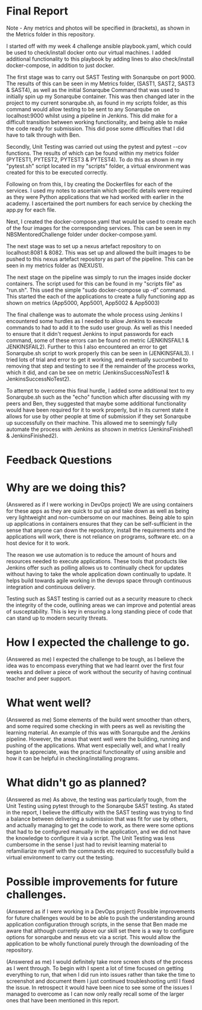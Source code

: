 # Final Report

Note - Any metrics and photos will be specified in (brackets), as shown in the Metrics folder in this repository.

I started off with my week 4 challenge ansible playbook.yaml, which could be used to check/install docker onto our virtual machines. I added additional functionality to this playbook by adding lines to also check/install docker-compose, in addition to just docker.

The first stage was to carry out SAST Testing with Sonarqube on port 9000. The results of this can be seen in my Metrics folder, (SAST1, SAST2, SAST3 & SAST4), as well as the initial Sonarqube Command that was used to initially spin up my Sonarqube container. This was then changed later in the project to my current sonarqube.sh, as found in my scripts folder, as this command would allow testing to be sent to any Sonarqube on localhost:9000 whilst using a pipeline in Jenkins. This did make for a difficult transition between working functionality, and being able to make the code ready for submission. This did pose some difficulties that I did have to talk through with Ben.

Secondly, Unit Testing was carried out using the pytest and pytest --cov functions. The results of which can be found within my metrics folder (PYTEST1, PYTEST2, PYTEST3 & PYTEST4). To do this as shown in my "pytest.sh" script located in my "scripts" folder, a virtual environment was created for this to be executed correctly.

Following on from this, I by creating the Dockerfiles for each of the services. I used my notes to ascertain which specific details were required as they were Python applications that we had worked with earlier in the academy. I ascertained the port numbers for each service by checking the app.py for each file.

Next, I created the docker-compose.yaml that would be used to create each of the four images for the corresponding services. This can be seen in my NBSMentoredChallenge folder under docker-compose.yaml.

The next stage was to set up a nexus artefact repository to on localhost:8081 & 8082. This was set up and allowed the built images to be pushed to this nexus artefact repository as part of the pipeline. This can be seen in my metrics folder as (NEXUS1).

The next stage on the pipeline was simply to run the images inside docker containers. The script used for this can be found in my "scripts file" as "run.sh". This used the simple "sudo docker-compose up -d" command. This started the each of the applications to create a fully functioning app as shown on metrics (App5000, App5001, App5002 & App5003)

The final challenge was to automate the whole process using Jenkins I encountered some hurdles as I needed to allow Jenkins to execute commands to had to add it to the sudo user group. As well as this I needed to ensure that it didn't request Jenkins to input passwords for each command, some of these errors can be found on metric (JENKINSFAIL1 & JENKINSFAIL2). Further to this I also encountered an error to get Sonarqube.sh script to work properly this can be seen in (JENKINSFAIL3). I tried lots of trial and error to get it working, and eventually succumbed to removing that step and testing to see if the remainder of the process works, which it did, and can be see on metric (JenkinsSuccessNoTest1 & JenkinsSuccessNoTest2). 

To attempt to overcome this final hurdle, I added some additional text to my Sonarqube.sh such as the "echo" function which after discussing with my peers and Ben, they suggested that maybe some additional functionality would have been required for it to work properly, but in its current state it allows for use by other people at time of submission if they set Sonarqube up successfully on their machine. This allowed me to seemingly fully automate the process with Jenkins as shsown in metrics (JenkinsFinished1 & JenkinsFinished2).


# Feedback Questions

# Why are we doing this?
(Answered as if I were working in DevOps project)
We are using containers for these apps as they are quick to put up and take down as well as being very lightweight and non-cumbersome on our machines. Being able to spin up applications in containers ensures that they can be self-sufficient in the sense that anyone can down the repository, install the requirements and the applications will work, there is not reliance on programs, software etc. on a host device for it to work.

The reason we use automation is to reduce the amount of hours and resources needed to execute applications. These tools that products like Jenkins offer such as polling allows us to continually check for updates without having to take the whole application down continually to update. It helps build towards agile working in the devops space through continuous integration and continuous delivery.

Testing such as SAST testing is carried out as a security measure to check the integrity of the code, outlining areas we can improve and potential areas of susceptability. This is key in ensuring a long standing piece of code that can stand up to modern security threats.

# How I expected the challenge to go.
(Answered as me)
I expected the challenge to be tough, as I believe the idea was to encompass everything that we had learnt over the first four weeks and deliver a piece of work without the security of having continual teacher and peer support. 

# What went well?
(Answered as me)
Some elements of the build went smoother than others, and some required some checking in with peers as well as revisiting the learning material. An example of this was with Sonarqube and the Jenkins pipeline. However, the areas that went well were the building, running and pushing of the applications. What went especially well, and what I really began to appreciate, was the practical functionality of using ansible and how it can be helpful in checking/installing programs. 

# What didn't go as planned?
(Answered as me)
As above, the testing was particularly tough, from the Unit Testing using pytest through to the Sonarqube SAST testing. As stated in the report, I believe the difficulty with the SAST testing was trying to find a balance between delivering a submission that was fit for use by others, and actually managing to get the code to work, as there were some options that had to be configured manually in the application, and we did not have the knowledge to configure it via a script. The Unit Testing was less cumbersome in the sense I just had to revisit learning material to refamiliarize myself with the commands etc required to successfully build a virtual environment to carry out the testing.

# Possible improvements for future challenges.
(Answered as if I were working in a DevOps project)
Possible improvements for future challenges would be to be able to push the understanding around application configuration through scripts, in the sense that Ben made me aware that although currently above our skill set there is a way to configure options for sonarqube and nexus etc via a script. This would allow the application to be wholly functional purely through the downloading of the repository.

(Answered as me)
I would definitely take more screen shots of the process as I went through. To begin with I spent a lot of time focused on getting everything to run, that when I did run into issues rather than take the time to screenshot and document them I just continued troubleshooting until I fixed the issue. In retrospect it would have been nice to see some of the issues I managed to overcome as I can now only really recall some of the larger ones that have been mentioned in this report.

